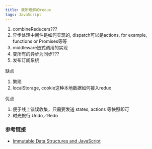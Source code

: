 ```yaml
---
title: 我所理解的redux
tags: JavaScript
---
```


1. combineReducers???
2. 异步处理中间件是如何实现的, dispatch可以是actions, for example, functions or Promises等等
3. middleware链式调用的实现
4. 变所有的异步为同步???
5. 发布订阅系统

缺点
1. 繁琐
2. localStorage, cookie这种本地数据如何接入redux

优点
1. 便于线上错误收集，只需要发送 states, actions 等快照即可
2. 时光旅行 Undo／Redo



### 参考链接
- [Immutable Data Structures and JavaScript](https://jlongster.com/Using-Immutable-Data-Structures-in-JavaScript)

